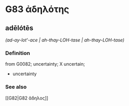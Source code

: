# G83 ἀδηλότης

## adēlótēs

_(ad-ay-lot'-ace | ah-thay-LOH-tase | ah-thay-LOH-tase)_

### Definition

from G0082; uncertainty; X uncertain; 

- uncertainty

### See also

[[G82|G82 ἄδηλος]]

